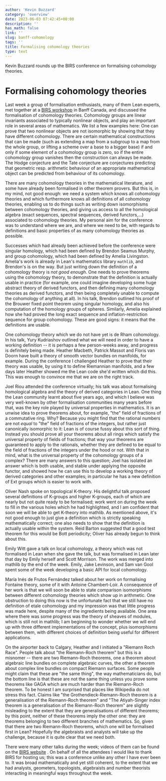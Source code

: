 ```yaml
---
author: 'Kevin Buzzard'
category: 'overview'
date: 2023-06-03 07:42:45+00:00
description: ''
has_math: false
link: ''
slug: banff-cohomology
tags: ''
title: Formalising cohomology theories
type: text
---
```


Kevin Buzzard rounds up the BIRS conference on formalising cohomology theories.

<!-- TEASER_END -->
# Formalising cohomology theories

Last week a group of formalisation enthusiasts, many of them Lean experts, met together at a [BIRS workshop](http://www.birs.ca/events/2023/5-day-workshops/23w5124) in Banff Canada, and discussed the formalisation of cohomology theories. Cohomology groups are linear invariants associated to typically nonlinear objects, and play an important role in several areas of mathematics. We list a few examples here: One can prove that two nonlinear objects are not isomorphic by showing that they have different cohomology. There are certain mathematical constructions that can be made (such as extending a map from a subgroup to a map from the whole group, or lifting a scheme over a base to a bigger base) if and only if some element of a cohomology group is zero, so if the entire cohomology group vanishes then the construction can always be made. The Hodge conjecture and the Tate conjecture are conjectures predicting that geometric resp. arithmetic behaviour of an appropriate mathematical object can be predicted from behaviour of its cohomology.

There are many cohomology theories in the mathematical literature, and some have already been formalised in other theorem provers. But this is, in my mind, not good enough: we need a system which knows all cohomology theories and which furthermore knows all definitions of all cohomology theories, enabling us to do things such as writing down isomorphisms between cohomology theories, and giving us access to all the homological algebra (exact sequences, spectral sequences, derived functors,...) associated to cohomology theories. My personal aim for the conference was to understand where we are, and where we need to be, with regards to definitions and basic properties of as many cohomology theories as possible.

Successes which had already been achieved before the conference were singular homology, which had been defined by Brendon Seamus Murphy, and group cohomology, which had been defined by Amelia Livingston. Amelia's work is already in Lean's mathematics library `mathlib`, and Brendon's is on the way. But just writing down the definition of a cohomology theory is *not good enough*. One needs to prove theorems using the cohomology theory, to demonstrate that the definition is actually usable in practice (for example, one could imagine developing some huge abstract theory of derived functors, and then defining many cohomology theories as derived functors, and then being completely unable to compute the cohomology of anything at all). In his talk, Brendon outlined his proof of the Brouwer fixed point theorem using singular homology, and also his computation of the homology groups of spheres. Similarly, Amelia explained how she had proved the long exact sequence and inflation-restriction sequence for group cohomology. These are good signs: it means that the definitions are usable.

One cohomology theory which we do not have yet is de Rham cohomology. In his talk, Yury Kudriashov outlined what we will need in order to have a working definition -- it is perhaps a few person-weeks away, and progress is definitely being made. Heather Macbeth, Patrick Massot and Floris van Doorn have built a theory of smooth vector bundles on manifolds, for example. During the conference I challenged Heather to prove that their theory was usable, by using it to define Riemannian manifolds, and a few days later Heather showed me the Lean code she'd written which did this. This was enough to convince me that we are on the right track.

Joel Riou attended the conference virtually; his talk was about formalising homological algebra and the theory of derived categories in Lean. One thing the Lean community learnt about five years ago, and which I believe was very well-known by other formalisation communities many years before that, was the key role played by universal properties in mathematics. It is an unwise idea to prove theorems about, for example, "the" field of fractions of a commutative ring. Why? Because you might find that the rational numbers are not *equal* to "the" field of fractions of the integers, but rather just canonically isomorphic to it: Lean is of course fussy about this sort of thing. Instead you should prove all your theorems about all rings which satisfy the universal property of fields of fractions; that way your theorems are guaranteed to apply to the rationals, whether they are defined to be equal to the field of fractions of the integers under the hood or not. With that in mind, what is the universal property of the cohomology groups of a complex? There are many answers to this question; Joel has isolated an answer which is both usable, and stable under applying the opposite functor, and showed how he can use this to develop a working theory of derived categories and other examples; in particular he has a new definition of Ext groups which is easier to work with.

Oliver Nash spoke on topological K-theory. His delightful talk proposed several definitions of K-groups and higher K-groups, each of which are nearly but not quite ready to be formalised; work went on during the week to fill in the various holes which he had highlighted, and I am confident that soon we will be able to get K-theory into mathlib. As mentioned above, it's not good enough to just give a definition which is strictly speaking mathematically correct; one also needs to show that the definition is actually usable within the system. Reid Barton suggested that a good test theorem for this would be Bott periodicity; Oliver has already begun to think about this.

Emily Witt gave a talk on local cohomology, a theory which was not formalised in Lean when she gave the talk, but was formalised in Lean later that day by Emily herself and Scott Morrison. The work was merged into mathlib by the end of the week. Emily, Jake Levinson, and Sam van Gool spent some of the week developing a basic API for local cohomology.

María Inés de Frutos Fernández talked about her work on formalising Fontaine theory, some of it with Antoine Chambert-Loir. A consequence of her work is that we will soon be able to state comparison isomorphisms between different cohomology theories which show up in arithmetic. One obstruction to doing this now is the unfortunate fact that we still have no definition of etale cohomology and my impression was that little progress was made here, despite many of the ingredients being available. One area where there was some progress was the theory of sheaves of modules, which is still not in mathlib; I am beginning to wonder whether we will end up with three different implementations of the concept, plus isomorphisms between them, with different choices of definition being useful for different applications.

On the airporter back to Calgary, Heather and I initiated a "Riemann Roch Race". People talk about "the Riemann-Roch theorem" but this is a misnomer -- there are two Riemann-Roch theorems, one a theorem about algebraic line bundles on complete algebraic curves, the other a theorem about complex line bundles on compact Riemann surfaces. Some people might claim that these are "the same thing", the way mathematicians do, but the bottom line is that these are not the same thing unless you prove some theorems like GAGA which are much harder than the Riemann-Roch theorem. To be honest I am surprised that places like Wikipedia do not stress this fact. Claims like "the Grothendieck-Riemann-Roch theorem is a generalisation of the Riemann-Roch theorem" and "The Atiyah-Singer index theorem is a generalisation of the Riemann-Roch theorem" are slightly misleading to the extent that they are generalisations of different theorems; by this point, neither of these theorems imply the other one: they are theorems belonging to two different branches of mathematics. So, given that there are two Riemann-Roch theorems, which one will be formalised first in Lean? Hopefully the algebraists and analysts will take up the challenge, because it is quite clear that we need both.

There were many other talks during the week; videos of them can be found on the [BIRS website](http://www.birs.ca/events/2023/5-day-workshops/23w5124/videos) . On behalf of all the attendees I would like to thank BIRS for hosting us; this was a conference unlike any other I have ever been to. It was broad mathematically and yet still coherent, to the extent that we had analysts, geometers, topologists, algebraists and number theorists interacting in meaningful ways throughout the week.